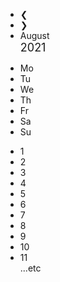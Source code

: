 <html>
<head>
   <link rel="stylesheet" href="task.css" >
</head>
  

 <body>

<div class="month">
  <ul>
    <li class="prev">&#10094;</li>
    <li class="next">&#10095;</li>
    <li>August<br><span style="font-size:18px">2021</span></li>
  </ul>
</div>

<ul class="weekdays">
  <li>Mo</li>
  <li>Tu</li>
  <li>We</li>
  <li>Th</li>
  <li>Fr</li>
  <li>Sa</li>
  <li>Su</li>
</ul>

<ul class="days">
  <li>1</li>
  <li>2</li>
  <li>3</li>
  <li>4</li>
  <li>5</li>
  <li>6</li>
  <li>7</li>
  <li>8</li>
  <li>9</li>
  <li><span class="active">10</span></li>
  <li>11</li>
  ...etc
</ul>
</body>
</html>


